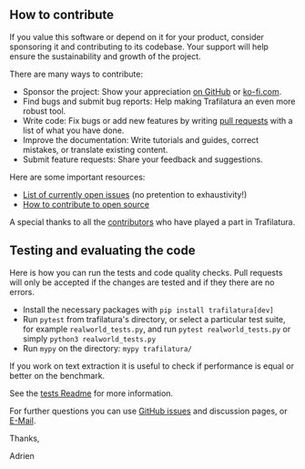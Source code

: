 ## How to contribute


If you value this software or depend on it for your product,
consider sponsoring it and contributing to its codebase.
Your support will help ensure the sustainability and growth of the project.

There are many ways to contribute:

  * Sponsor the project: Show your appreciation [on GitHub](https://github.com/sponsors/adbar) or [ko-fi.com](https://ko-fi.com/adbarbaresi).
  * Find bugs and submit bug reports: Help making Trafilatura an even more robust tool.
  * Write code: Fix bugs or add new features by writing [pull requests](https://docs.github.com/en/pull-requests) with a list of what you have done.
  * Improve the documentation: Write tutorials and guides, correct mistakes, or translate existing content.
  * Submit feature requests: Share your feedback and suggestions.


Here are some important resources:

  * [List of currently open issues](https://github.com/adbar/trafilatura/issues) (no pretention to exhaustivity!)
  * [How to contribute to open source](https://opensource.guide/how-to-contribute/)

A special thanks to all the [contributors](https://github.com/adbar/trafilatura/graphs/contributors) who have played a part in Trafilatura.


## Testing and evaluating the code

Here is how you can run the tests and code quality checks. Pull requests will only be accepted if the changes are tested and if they there are no errors. 

- Install the necessary packages with `pip install trafilatura[dev]`
- Run `pytest` from trafilatura's directory, or select a particular test suite, for example `realworld_tests.py`, and run `pytest realworld_tests.py` or simply `python3 realworld_tests.py`
- Run `mypy` on the directory: `mypy trafilatura/`

If you work on text extraction it is useful to check if performance is equal or better on the benchmark.

See the [tests Readme](tests/README.rst) for more information.


For further questions you can use [GitHub issues](https://github.com/adbar/trafilatura/issues) and discussion pages, or [E-Mail](https://adrien.barbaresi.eu/).

Thanks,

Adrien
